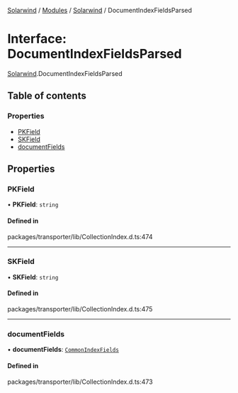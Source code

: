 [Solarwind](../README.md) / [Modules](../modules.md) / [Solarwind](../modules/Solarwind.md) / DocumentIndexFieldsParsed

# Interface: DocumentIndexFieldsParsed

[Solarwind](../modules/Solarwind.md).DocumentIndexFieldsParsed

## Table of contents

### Properties

- [PKField](Solarwind.DocumentIndexFieldsParsed.md#pkfield)
- [SKField](Solarwind.DocumentIndexFieldsParsed.md#skfield)
- [documentFields](Solarwind.DocumentIndexFieldsParsed.md#documentfields)

## Properties

### PKField

• **PKField**: `string`

#### Defined in

packages/transporter/lib/CollectionIndex.d.ts:474

___

### SKField

• **SKField**: `string`

#### Defined in

packages/transporter/lib/CollectionIndex.d.ts:475

___

### documentFields

• **documentFields**: [`CommonIndexFields`](../modules/Solarwind.md#commonindexfields)

#### Defined in

packages/transporter/lib/CollectionIndex.d.ts:473

